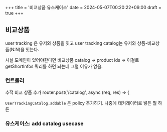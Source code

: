+++
title = '비교상품 유스케이스'
date = 2024-05-07T00:20:22+09:00
draft = true
+++
## 비교상품


user tracking 은 유저와 상품을 잇고
user tracking catalog는 유저와 상품-비교상품(N:N)을 잇는다. 

사실 도메인이 있어야한다면
비교상품 catalog -> product ids => 이걸로 getShortInfos 쿼리를 하면 되는데
그럴 이유가 없음.


### 컨트롤러
추적 비교 상품 추가
router.post('/catalog', async (req, res) => {

`UserTrackingCatalog.addable`
은 policy 추가하기. 나중에 데커레이터로 넣든 뭘 하든

### 유스케이스: add catalog usecase
